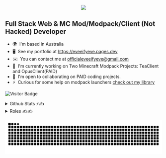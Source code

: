 
<p align="center">
    <a href="https://github.com/LelouchFR/skill-icons">
        <img src="https://go-skill-icons.vercel.app/api/icons?i=ts,js,html,css,sass,astro,svelte,swift,go,cpp,react,kotlin,lua,rust,zig,vue,java,svg,nix,gleam,python,bash,maven,gradle,bootstrap,godot,nextjs,supabase,replit,tailwind,tauri,electron,vercel,vite,webpack,prisma,gatsby,nginx,nodejs,cmake,githubactions,flutter,jquery,angular,solidjs,bun,mongodb,sqlite,postgresql,surrealdb,vim,vscode,docker,postman,github,gimp,pr,arcbrowser,zen,firefox,chrome&perline=13" />
    </a>
</p>
    

Full Stack Web & MC Mod/Modpack/Client (Not Hacked) Developer
-------------------------

*   🌍  I'm based in Australia
*   🖥️  See my portfolio at https://eveeifyeve.pages.dev
*   ✉️  You can contact me at [officialeveeifyeve@gmail.com](mailto:officialeveeifyeve@gmail.com)
*   🚀  I'm currently working on Two Minecraft Modpack Projects: TeaClient and OpusClient(PAID)
*   🤝  I'm open to collaborating on PAID coding projects.
*   ⚡  Curious for some help on modpack launchers [check out my library](https://github.com/minecraft-essentials)

![Visitor Badge](https://visitor-badge.laobi.icu/badge?page_id=eveeifyeve.eveeifyeve&left_color=royalblue&right_color=mediumpurple&left_text=People%20Visited:)


<details>
    <summary>Github Stats ⚡️✍️</summary>
    
<img src="https://github-readme-stats.vercel.app/api?username=eveeifyeve&bg_color=30,34e8ff,9e26ff&title_color=000&text_color=fff" height="150" alt="stats graph"/>
<img src="https://github-readme-stats.vercel.app/api/top-langs?username=eveeifyeve&locale=en&hide_title=false&layout=compact&card_width=320&langs_count=5&bg_color=30,34e8ff,9e26ff&hide_border=false&order=2&title_color=000&text_color=fff" height="150" alt="languages graph"  />
    
</details>

<details>
    <summary>Roles ✍️✍️</summary>
    
### Major Projects/Company’s
- TeaClient: CEO/Founder,
- OpusClient: Developer (2023-2024),

### Non-Major Projects/Company's
- DuvanMC: Cheif Website Officer,
- Nodeforge: Developer,

### Opensource Projects: 
- Evolutify: CEO,
- Cordevall: CEO,
- Minecraft-essentials: Owner


    
</details>


![Snake](https://raw.githubusercontent.com/eveeifyeve/eveeifyeve/output/snake.svg)
